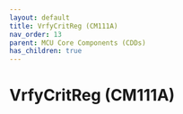 ```yaml
---
layout: default
title: VrfyCritReg (CM111A)
nav_order: 13
parent: MCU Core Components (CDDs)
has_children: true
---
```

# VrfyCritReg (CM111A)
